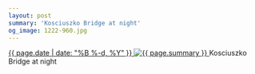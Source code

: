 ```yaml
---
layout: post
summary: 'Kosciuszko Bridge at night'
og_image: 1222-960.jpg
---
```


<p>
 <time>
  <a href="/1222">
   {{ page.date | date: "%B %-d, %Y" }}
  </a>
 </time>
 <a href="/1222">
  <img alt="{{ page.summary }}" sizes="(min-width: 700px) 50vw, calc(100vw - 2rem)" src="{{ site.assets_url }}/1222-480.jpg" srcset="{{ site.assets_url }}/1222-240.jpg 240w, {{ site.assets_url }}/1222-480.jpg 480w, {{ site.assets_url }}/1222-720.jpg 720w, {{ site.assets_url }}/1222-960.jpg 960w"/>
 </a>
 <span>
  Kosciuszko Bridge at night
 </span>
</p>
